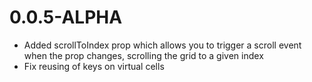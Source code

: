 # 0.0.5-ALPHA

- Added scrollToIndex prop which allows you to trigger a scroll event when the prop changes, scrolling the grid to a given index
- Fix reusing of keys on virtual cells
